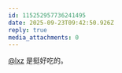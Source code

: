```yaml
---
id: 115252957736241495
date: 2025-09-23T09:42:50.926Z
reply: true
media_attachments: 0
---
```


<p><span class="h-card" translate="no"><a href="https://mkacg.com/@lxz" class="u-url mention" rel="nofollow noopener" target="_blank">@<span>lxz</span></a></span> 是挺好吃的。</p>
